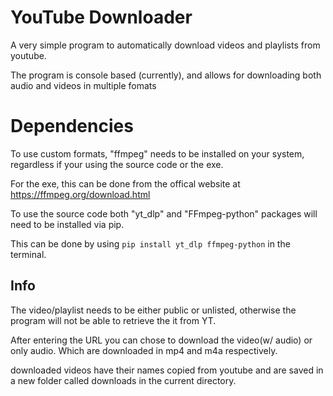 # YouTube Downloader
A very simple program to automatically download videos and playlists from youtube.

The program is console based (currently), and allows for downloading both audio and videos in multiple fomats

# Dependencies
To use custom formats, "ffmpeg" needs to be installed on your system, regardless if your using the source code or the exe.

For the exe, this can be done from the offical website at https://ffmpeg.org/download.html

To use the source code both "yt_dlp" and "FFmpeg-python" packages will need to be installed via pip.

This can be done by using `pip install yt_dlp ffmpeg-python` in the terminal.

## Info
The video/playlist needs to be either public or unlisted, otherwise the program will not be able to retrieve the it from YT.

After entering the URL you can chose to download the video(w/ audio) or only audio. Which are downloaded in mp4 and m4a respectively.

downloaded videos have their names copied from youtube and are saved in a new folder called downloads in the current directory.
